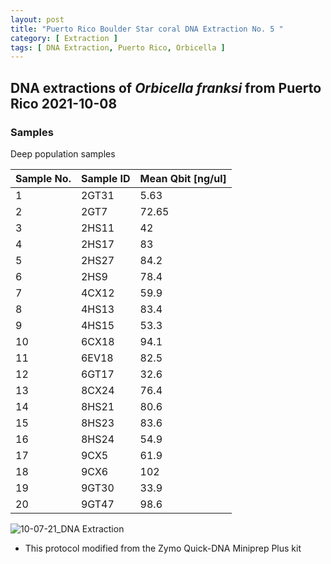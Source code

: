 ```yaml
---
layout: post
title: "Puerto Rico Boulder Star coral DNA Extraction No. 5 "
category: [ Extraction ]
tags: [ DNA Extraction, Puerto Rico, Orbicella ]
---
```


## DNA extractions of *Orbicella franksi* from Puerto Rico 2021-10-08

### Samples

Deep population samples

Sample No.   | Sample ID   | Mean Qbit [ng/ul] |
------------ | ------------|-------------------|
1            | 2GT31        |  5.63|   
2            |  2GT7      | 72.65 | 
3            |  2HS11      | 42  |  
4            |   2HS17     |  83 |    
5            |  2HS27      | 84.2  |      
6            | 2HS9        |  78.4 | 
7            | 4CX12       |   59.9     | 
8            | 4HS13        |   83.4   |       
9            | 4HS15        |   53.3    | 
10           | 6CX18        |   94.1  |    
11           |  6EV18      |  82.5   |  
12           |  6GT17       |  32.6    |   
13           | 8CX24       |   76.4    |      
14           |  8HS21      | 80.6      |   
15           | 8HS23       | 83.6      |   
16           |  8HS24      |54.9      |   
17           |   9CX5      | 61.9   |   
18           | 9CX6       | 102     |   
19           |  9GT30      |   33.9   | 
20           | 9GT47       |  98.6    | 

![10-07-21_DNA Extraction](https://raw.githubusercontent.com/matiasgoco/matiasgoco.github.io/master/images/Ofra_Deep_Oct_08_21_20_Samples_Labeled.png)

* This protocol modified from  the Zymo Quick-DNA Miniprep Plus kit
